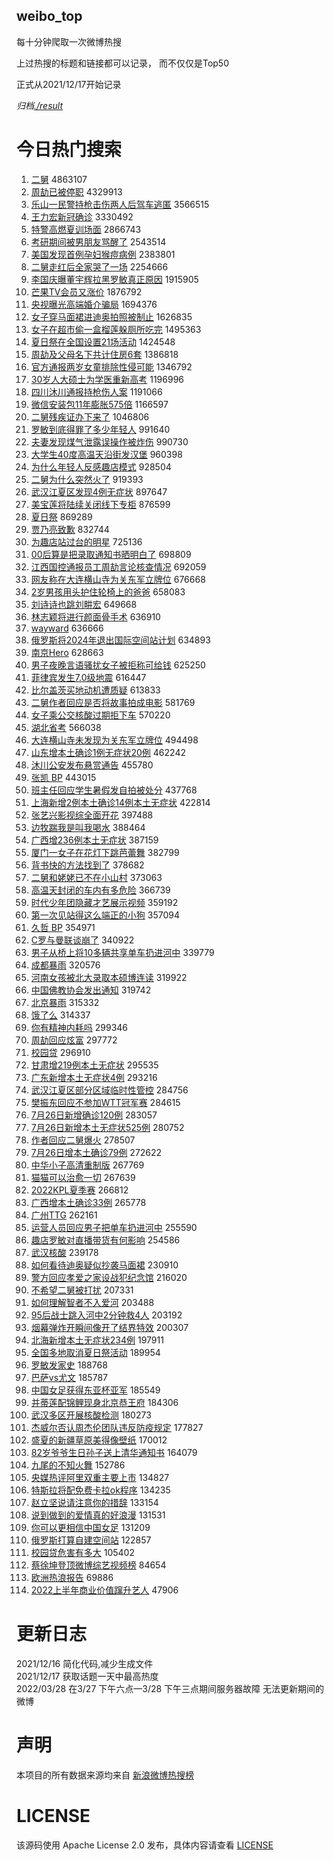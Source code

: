 weibo_top  
---
每十分钟爬取一次微博热搜  

上过热搜的标题和链接都可以记录， 而不仅仅是Top50

正式从2021/12/17开始记录  

*归档[./result](./result/)*

# 今日热门搜索  
1. [二舅](https://s.weibo.com//weibo?q=%E4%BA%8C%E8%88%85&Refer=top) 4863107
2. [周劼已被停职](https://s.weibo.com//weibo?q=%23%E5%91%A8%E5%8A%BC%E5%B7%B2%E8%A2%AB%E5%81%9C%E8%81%8C%23&Refer=top) 4329913
3. [乐山一民警持枪击伤两人后驾车逃匿](https://s.weibo.com//weibo?q=%23%E4%B9%90%E5%B1%B1%E4%B8%80%E6%B0%91%E8%AD%A6%E6%8C%81%E6%9E%AA%E5%87%BB%E4%BC%A4%E4%B8%A4%E4%BA%BA%E5%90%8E%E9%A9%BE%E8%BD%A6%E9%80%83%E5%8C%BF%23&Refer=top) 3566515
4. [王力宏新冠确诊](https://s.weibo.com//weibo?q=%23%E7%8E%8B%E5%8A%9B%E5%AE%8F%E6%96%B0%E5%86%A0%E7%A1%AE%E8%AF%8A%23&Refer=top) 3330492
5. [特警高燃夏训场面](https://s.weibo.com//weibo?q=%23%E7%89%B9%E8%AD%A6%E9%AB%98%E7%87%83%E5%A4%8F%E8%AE%AD%E5%9C%BA%E9%9D%A2%23&Refer=top) 2866743
6. [考研期间被男朋友骂醒了](https://s.weibo.com//weibo?q=%23%E8%80%83%E7%A0%94%E6%9C%9F%E9%97%B4%E8%A2%AB%E7%94%B7%E6%9C%8B%E5%8F%8B%E9%AA%82%E9%86%92%E4%BA%86%23&Refer=top) 2543514
7. [美国发现首例孕妇猴痘病例](https://s.weibo.com//weibo?q=%23%E7%BE%8E%E5%9B%BD%E5%8F%91%E7%8E%B0%E9%A6%96%E4%BE%8B%E5%AD%95%E5%A6%87%E7%8C%B4%E7%97%98%E7%97%85%E4%BE%8B%23&Refer=top) 2383801
8. [二舅走红后全家哭了一场](https://s.weibo.com//weibo?q=%23%E4%BA%8C%E8%88%85%E8%B5%B0%E7%BA%A2%E5%90%8E%E5%85%A8%E5%AE%B6%E5%93%AD%E4%BA%86%E4%B8%80%E5%9C%BA%23&Refer=top) 2254666
9. [李国庆曝董宇辉拉黑罗敏真正原因](https://s.weibo.com//weibo?q=%23%E6%9D%8E%E5%9B%BD%E5%BA%86%E6%9B%9D%E8%91%A3%E5%AE%87%E8%BE%89%E6%8B%89%E9%BB%91%E7%BD%97%E6%95%8F%E7%9C%9F%E6%AD%A3%E5%8E%9F%E5%9B%A0%23&Refer=top) 1915905
10. [芒果TV会员又涨价](https://s.weibo.com//weibo?q=%23%E8%8A%92%E6%9E%9CTV%E4%BC%9A%E5%91%98%E5%8F%88%E6%B6%A8%E4%BB%B7%23&Refer=top) 1876792
11. [央视曝光高端婚介骗局](https://s.weibo.com//weibo?q=%23%E5%A4%AE%E8%A7%86%E6%9B%9D%E5%85%89%E9%AB%98%E7%AB%AF%E5%A9%9A%E4%BB%8B%E9%AA%97%E5%B1%80%23&Refer=top) 1694376
12. [女子穿马面裙进迪奥拍照被制止](https://s.weibo.com//weibo?q=%23%E5%A5%B3%E5%AD%90%E7%A9%BF%E9%A9%AC%E9%9D%A2%E8%A3%99%E8%BF%9B%E8%BF%AA%E5%A5%A5%E6%8B%8D%E7%85%A7%E8%A2%AB%E5%88%B6%E6%AD%A2%23&Refer=top) 1626835
13. [女子在超市偷一盒榴莲躲厕所吃完](https://s.weibo.com//weibo?q=%23%E5%A5%B3%E5%AD%90%E5%9C%A8%E8%B6%85%E5%B8%82%E5%81%B7%E4%B8%80%E7%9B%92%E6%A6%B4%E8%8E%B2%E8%BA%B2%E5%8E%95%E6%89%80%E5%90%83%E5%AE%8C%23&Refer=top) 1495363
14. [夏日祭在全国设置21场活动](https://s.weibo.com//weibo?q=%23%E5%A4%8F%E6%97%A5%E7%A5%AD%E5%9C%A8%E5%85%A8%E5%9B%BD%E8%AE%BE%E7%BD%AE21%E5%9C%BA%E6%B4%BB%E5%8A%A8%23&Refer=top) 1424548
15. [周劼及父母名下共计住房6套](https://s.weibo.com//weibo?q=%23%E5%91%A8%E5%8A%BC%E5%8F%8A%E7%88%B6%E6%AF%8D%E5%90%8D%E4%B8%8B%E5%85%B1%E8%AE%A1%E4%BD%8F%E6%88%BF6%E5%A5%97%23&Refer=top) 1386818
16. [官方通报两岁女童排除性侵可能](https://s.weibo.com//weibo?q=%23%E5%AE%98%E6%96%B9%E9%80%9A%E6%8A%A5%E4%B8%A4%E5%B2%81%E5%A5%B3%E7%AB%A5%E6%8E%92%E9%99%A4%E6%80%A7%E4%BE%B5%E5%8F%AF%E8%83%BD%23&Refer=top) 1346792
17. [30岁人大硕士为学医重新高考](https://s.weibo.com//weibo?q=%2330%E5%B2%81%E4%BA%BA%E5%A4%A7%E7%A1%95%E5%A3%AB%E4%B8%BA%E5%AD%A6%E5%8C%BB%E9%87%8D%E6%96%B0%E9%AB%98%E8%80%83%23&Refer=top) 1196996
18. [四川沐川通报持枪伤人案](https://s.weibo.com//weibo?q=%23%E5%9B%9B%E5%B7%9D%E6%B2%90%E5%B7%9D%E9%80%9A%E6%8A%A5%E6%8C%81%E6%9E%AA%E4%BC%A4%E4%BA%BA%E6%A1%88%23&Refer=top) 1191066
19. [微信安装包11年膨胀575倍](https://s.weibo.com//weibo?q=%23%E5%BE%AE%E4%BF%A1%E5%AE%89%E8%A3%85%E5%8C%8511%E5%B9%B4%E8%86%A8%E8%83%80575%E5%80%8D%23&Refer=top) 1166597
20. [二舅残疾证办下来了](https://s.weibo.com//weibo?q=%23%E4%BA%8C%E8%88%85%E6%AE%8B%E7%96%BE%E8%AF%81%E5%8A%9E%E4%B8%8B%E6%9D%A5%E4%BA%86%23&Refer=top) 1046806
21. [罗敏到底得罪了多少年轻人](https://s.weibo.com//weibo?q=%23%E7%BD%97%E6%95%8F%E5%88%B0%E5%BA%95%E5%BE%97%E7%BD%AA%E4%BA%86%E5%A4%9A%E5%B0%91%E5%B9%B4%E8%BD%BB%E4%BA%BA%23&Refer=top) 991640
22. [夫妻发现煤气泄露误操作被炸伤](https://s.weibo.com//weibo?q=%23%E5%A4%AB%E5%A6%BB%E5%8F%91%E7%8E%B0%E7%85%A4%E6%B0%94%E6%B3%84%E9%9C%B2%E8%AF%AF%E6%93%8D%E4%BD%9C%E8%A2%AB%E7%82%B8%E4%BC%A4%23&Refer=top) 990730
23. [大学生40度高温天沿街发汉堡](https://s.weibo.com//weibo?q=%23%E5%A4%A7%E5%AD%A6%E7%94%9F40%E5%BA%A6%E9%AB%98%E6%B8%A9%E5%A4%A9%E6%B2%BF%E8%A1%97%E5%8F%91%E6%B1%89%E5%A0%A1%23&Refer=top) 960398
24. [为什么年轻人反感趣店模式](https://s.weibo.com//weibo?q=%23%E4%B8%BA%E4%BB%80%E4%B9%88%E5%B9%B4%E8%BD%BB%E4%BA%BA%E5%8F%8D%E6%84%9F%E8%B6%A3%E5%BA%97%E6%A8%A1%E5%BC%8F%23&Refer=top) 928504
25. [二舅为什么突然火了](https://s.weibo.com//weibo?q=%23%E4%BA%8C%E8%88%85%E4%B8%BA%E4%BB%80%E4%B9%88%E7%AA%81%E7%84%B6%E7%81%AB%E4%BA%86%23&Refer=top) 919393
26. [武汉江夏区发现4例无症状](https://s.weibo.com//weibo?q=%23%E6%AD%A6%E6%B1%89%E6%B1%9F%E5%A4%8F%E5%8C%BA%E5%8F%91%E7%8E%B04%E4%BE%8B%E6%97%A0%E7%97%87%E7%8A%B6%23&Refer=top) 897647
27. [美宝莲将陆续关闭线下专柜](https://s.weibo.com//weibo?q=%23%E7%BE%8E%E5%AE%9D%E8%8E%B2%E5%B0%86%E9%99%86%E7%BB%AD%E5%85%B3%E9%97%AD%E7%BA%BF%E4%B8%8B%E4%B8%93%E6%9F%9C%23&Refer=top) 876599
28. [夏日祭](https://s.weibo.com//weibo?q=%23%E5%A4%8F%E6%97%A5%E7%A5%AD%23&Refer=top) 869289
29. [贾乃亮致歉](https://s.weibo.com//weibo?q=%23%E8%B4%BE%E4%B9%83%E4%BA%AE%E8%87%B4%E6%AD%89%23&Refer=top) 832744
30. [为趣店站过台的明星](https://s.weibo.com//weibo?q=%23%E4%B8%BA%E8%B6%A3%E5%BA%97%E7%AB%99%E8%BF%87%E5%8F%B0%E7%9A%84%E6%98%8E%E6%98%9F%23&Refer=top) 725136
31. [00后算是把录取通知书晒明白了](https://s.weibo.com//weibo?q=%2300%E5%90%8E%E7%AE%97%E6%98%AF%E6%8A%8A%E5%BD%95%E5%8F%96%E9%80%9A%E7%9F%A5%E4%B9%A6%E6%99%92%E6%98%8E%E7%99%BD%E4%BA%86%23&Refer=top) 698809
32. [江西国控通报员工周劼言论核查情况](https://s.weibo.com//weibo?q=%23%E6%B1%9F%E8%A5%BF%E5%9B%BD%E6%8E%A7%E9%80%9A%E6%8A%A5%E5%91%98%E5%B7%A5%E5%91%A8%E5%8A%BC%E8%A8%80%E8%AE%BA%E6%A0%B8%E6%9F%A5%E6%83%85%E5%86%B5%23&Refer=top) 692059
33. [网友称在大连横山寺为关东军立牌位](https://s.weibo.com//weibo?q=%23%E7%BD%91%E5%8F%8B%E7%A7%B0%E5%9C%A8%E5%A4%A7%E8%BF%9E%E6%A8%AA%E5%B1%B1%E5%AF%BA%E4%B8%BA%E5%85%B3%E4%B8%9C%E5%86%9B%E7%AB%8B%E7%89%8C%E4%BD%8D%23&Refer=top) 676668
34. [2岁男孩用头护住轮椅上的爸爸](https://s.weibo.com//weibo?q=%232%E5%B2%81%E7%94%B7%E5%AD%A9%E7%94%A8%E5%A4%B4%E6%8A%A4%E4%BD%8F%E8%BD%AE%E6%A4%85%E4%B8%8A%E7%9A%84%E7%88%B8%E7%88%B8%23&Refer=top) 658083
35. [刘诗诗也跳刘畊宏](https://s.weibo.com//weibo?q=%23%E5%88%98%E8%AF%97%E8%AF%97%E4%B9%9F%E8%B7%B3%E5%88%98%E7%95%8A%E5%AE%8F%23&Refer=top) 649668
36. [林志颖将进行颜面骨手术](https://s.weibo.com//weibo?q=%23%E6%9E%97%E5%BF%97%E9%A2%96%E5%B0%86%E8%BF%9B%E8%A1%8C%E9%A2%9C%E9%9D%A2%E9%AA%A8%E6%89%8B%E6%9C%AF%23&Refer=top) 636910
37. [wayward](https://s.weibo.com//weibo?q=wayward&Refer=top) 636666
38. [俄罗斯将2024年退出国际空间站计划](https://s.weibo.com//weibo?q=%23%E4%BF%84%E7%BD%97%E6%96%AF%E5%B0%862024%E5%B9%B4%E9%80%80%E5%87%BA%E5%9B%BD%E9%99%85%E7%A9%BA%E9%97%B4%E7%AB%99%E8%AE%A1%E5%88%92%23&Refer=top) 634893
39. [南京Hero](https://s.weibo.com//weibo?q=%E5%8D%97%E4%BA%ACHero&Refer=top) 628663
40. [男子夜晚言语骚扰女子被拒称可给钱](https://s.weibo.com//weibo?q=%23%E7%94%B7%E5%AD%90%E5%A4%9C%E6%99%9A%E8%A8%80%E8%AF%AD%E9%AA%9A%E6%89%B0%E5%A5%B3%E5%AD%90%E8%A2%AB%E6%8B%92%E7%A7%B0%E5%8F%AF%E7%BB%99%E9%92%B1%23&Refer=top) 625250
41. [菲律宾发生7.0级地震](https://s.weibo.com//weibo?q=%23%E8%8F%B2%E5%BE%8B%E5%AE%BE%E5%8F%91%E7%94%9F7.0%E7%BA%A7%E5%9C%B0%E9%9C%87%23&Refer=top) 616447
42. [比尔盖茨买地动机遭质疑](https://s.weibo.com//weibo?q=%23%E6%AF%94%E5%B0%94%E7%9B%96%E8%8C%A8%E4%B9%B0%E5%9C%B0%E5%8A%A8%E6%9C%BA%E9%81%AD%E8%B4%A8%E7%96%91%23&Refer=top) 613833
43. [二舅作者回应是否将故事拍成电影](https://s.weibo.com//weibo?q=%23%E4%BA%8C%E8%88%85%E4%BD%9C%E8%80%85%E5%9B%9E%E5%BA%94%E6%98%AF%E5%90%A6%E5%B0%86%E6%95%85%E4%BA%8B%E6%8B%8D%E6%88%90%E7%94%B5%E5%BD%B1%23&Refer=top) 581769
44. [女子乘公交核酸过期拒下车](https://s.weibo.com//weibo?q=%23%E5%A5%B3%E5%AD%90%E4%B9%98%E5%85%AC%E4%BA%A4%E6%A0%B8%E9%85%B8%E8%BF%87%E6%9C%9F%E6%8B%92%E4%B8%8B%E8%BD%A6%23&Refer=top) 570220
45. [湖北省考](https://s.weibo.com//weibo?q=%E6%B9%96%E5%8C%97%E7%9C%81%E8%80%83&Refer=top) 566038
46. [大连横山寺未发现为关东军立牌位](https://s.weibo.com//weibo?q=%23%E5%A4%A7%E8%BF%9E%E6%A8%AA%E5%B1%B1%E5%AF%BA%E6%9C%AA%E5%8F%91%E7%8E%B0%E4%B8%BA%E5%85%B3%E4%B8%9C%E5%86%9B%E7%AB%8B%E7%89%8C%E4%BD%8D%23&Refer=top) 494498
47. [山东增本土确诊1例无症状20例](https://s.weibo.com//weibo?q=%23%E5%B1%B1%E4%B8%9C%E5%A2%9E%E6%9C%AC%E5%9C%9F%E7%A1%AE%E8%AF%8A1%E4%BE%8B%E6%97%A0%E7%97%87%E7%8A%B620%E4%BE%8B%23&Refer=top) 462242
48. [沐川公安发布悬赏通告](https://s.weibo.com//weibo?q=%23%E6%B2%90%E5%B7%9D%E5%85%AC%E5%AE%89%E5%8F%91%E5%B8%83%E6%82%AC%E8%B5%8F%E9%80%9A%E5%91%8A%23&Refer=top) 455780
49. [张凯 BP](https://s.weibo.com//weibo?q=%E5%BC%A0%E5%87%AF%20BP&Refer=top) 443015
50. [班主任回应学生暑假发自拍被处分](https://s.weibo.com//weibo?q=%23%E7%8F%AD%E4%B8%BB%E4%BB%BB%E5%9B%9E%E5%BA%94%E5%AD%A6%E7%94%9F%E6%9A%91%E5%81%87%E5%8F%91%E8%87%AA%E6%8B%8D%E8%A2%AB%E5%A4%84%E5%88%86%23&Refer=top) 437768
51. [上海新增2例本土确诊14例本土无症状](https://s.weibo.com//weibo?q=%23%E4%B8%8A%E6%B5%B7%E6%96%B0%E5%A2%9E2%E4%BE%8B%E6%9C%AC%E5%9C%9F%E7%A1%AE%E8%AF%8A14%E4%BE%8B%E6%9C%AC%E5%9C%9F%E6%97%A0%E7%97%87%E7%8A%B6%23&Refer=top) 422814
52. [张艺兴影视综全面开花](https://s.weibo.com//weibo?q=%23%E5%BC%A0%E8%89%BA%E5%85%B4%E5%BD%B1%E8%A7%86%E7%BB%BC%E5%85%A8%E9%9D%A2%E5%BC%80%E8%8A%B1%23&Refer=top) 397488
53. [边牧踹我是叫我喝水](https://s.weibo.com//weibo?q=%E8%BE%B9%E7%89%A7%E8%B8%B9%E6%88%91%E6%98%AF%E5%8F%AB%E6%88%91%E5%96%9D%E6%B0%B4&Refer=top) 388464
54. [广西增236例本土无症状](https://s.weibo.com//weibo?q=%23%E5%B9%BF%E8%A5%BF%E5%A2%9E236%E4%BE%8B%E6%9C%AC%E5%9C%9F%E6%97%A0%E7%97%87%E7%8A%B6%23&Refer=top) 387159
55. [厦门一女子在花灯下跳芭蕾舞](https://s.weibo.com//weibo?q=%23%E5%8E%A6%E9%97%A8%E4%B8%80%E5%A5%B3%E5%AD%90%E5%9C%A8%E8%8A%B1%E7%81%AF%E4%B8%8B%E8%B7%B3%E8%8A%AD%E8%95%BE%E8%88%9E%23&Refer=top) 382799
56. [背书快的方法找到了](https://s.weibo.com//weibo?q=%23%E8%83%8C%E4%B9%A6%E5%BF%AB%E7%9A%84%E6%96%B9%E6%B3%95%E6%89%BE%E5%88%B0%E4%BA%86%23&Refer=top) 378682
57. [二舅和姥姥已不在小山村](https://s.weibo.com//weibo?q=%23%E4%BA%8C%E8%88%85%E5%92%8C%E5%A7%A5%E5%A7%A5%E5%B7%B2%E4%B8%8D%E5%9C%A8%E5%B0%8F%E5%B1%B1%E6%9D%91%23&Refer=top) 373063
58. [高温天封闭的车内有多危险](https://s.weibo.com//weibo?q=%23%E9%AB%98%E6%B8%A9%E5%A4%A9%E5%B0%81%E9%97%AD%E7%9A%84%E8%BD%A6%E5%86%85%E6%9C%89%E5%A4%9A%E5%8D%B1%E9%99%A9%23&Refer=top) 366739
59. [时代少年团隐藏才艺展示视频](https://s.weibo.com//weibo?q=%23%E6%97%B6%E4%BB%A3%E5%B0%91%E5%B9%B4%E5%9B%A2%E9%9A%90%E8%97%8F%E6%89%8D%E8%89%BA%E5%B1%95%E7%A4%BA%E8%A7%86%E9%A2%91%23&Refer=top) 359192
60. [第一次见站得这么端正的小狗](https://s.weibo.com//weibo?q=%23%E7%AC%AC%E4%B8%80%E6%AC%A1%E8%A7%81%E7%AB%99%E5%BE%97%E8%BF%99%E4%B9%88%E7%AB%AF%E6%AD%A3%E7%9A%84%E5%B0%8F%E7%8B%97%23&Refer=top) 357094
61. [久哲 BP](https://s.weibo.com//weibo?q=%E4%B9%85%E5%93%B2%20BP&Refer=top) 354971
62. [C罗与曼联谈崩了](https://s.weibo.com//weibo?q=%23C%E7%BD%97%E4%B8%8E%E6%9B%BC%E8%81%94%E8%B0%88%E5%B4%A9%E4%BA%86%23&Refer=top) 340922
63. [男子从桥上将10多辆共享单车扔进河中](https://s.weibo.com//weibo?q=%23%E7%94%B7%E5%AD%90%E4%BB%8E%E6%A1%A5%E4%B8%8A%E5%B0%8610%E5%A4%9A%E8%BE%86%E5%85%B1%E4%BA%AB%E5%8D%95%E8%BD%A6%E6%89%94%E8%BF%9B%E6%B2%B3%E4%B8%AD%23&Refer=top) 339779
64. [成都暴雨](https://s.weibo.com//weibo?q=%23%E6%88%90%E9%83%BD%E6%9A%B4%E9%9B%A8%23&Refer=top) 320576
65. [河南女孩被北大录取本硕博连读](https://s.weibo.com//weibo?q=%23%E6%B2%B3%E5%8D%97%E5%A5%B3%E5%AD%A9%E8%A2%AB%E5%8C%97%E5%A4%A7%E5%BD%95%E5%8F%96%E6%9C%AC%E7%A1%95%E5%8D%9A%E8%BF%9E%E8%AF%BB%23&Refer=top) 319922
66. [中国佛教协会发出通知](https://s.weibo.com//weibo?q=%23%E4%B8%AD%E5%9B%BD%E4%BD%9B%E6%95%99%E5%8D%8F%E4%BC%9A%E5%8F%91%E5%87%BA%E9%80%9A%E7%9F%A5%23&Refer=top) 319742
67. [北京暴雨](https://s.weibo.com//weibo?q=%E5%8C%97%E4%BA%AC%E6%9A%B4%E9%9B%A8&Refer=top) 315332
68. [饿了么](https://s.weibo.com//weibo?q=%23%E9%A5%BF%E4%BA%86%E4%B9%88%23&Refer=top) 314337
69. [你有精神内耗吗](https://s.weibo.com//weibo?q=%23%E4%BD%A0%E6%9C%89%E7%B2%BE%E7%A5%9E%E5%86%85%E8%80%97%E5%90%97%23&Refer=top) 299346
70. [周劼回应炫富](https://s.weibo.com//weibo?q=%23%E5%91%A8%E5%8A%BC%E5%9B%9E%E5%BA%94%E7%82%AB%E5%AF%8C%23&Refer=top) 297772
71. [校园贷](https://s.weibo.com//weibo?q=%23%E6%A0%A1%E5%9B%AD%E8%B4%B7%23&Refer=top) 296910
72. [甘肃增219例本土无症状](https://s.weibo.com//weibo?q=%23%E7%94%98%E8%82%83%E5%A2%9E219%E4%BE%8B%E6%9C%AC%E5%9C%9F%E6%97%A0%E7%97%87%E7%8A%B6%23&Refer=top) 295535
73. [广东新增本土无症状4例](https://s.weibo.com//weibo?q=%23%E5%B9%BF%E4%B8%9C%E6%96%B0%E5%A2%9E%E6%9C%AC%E5%9C%9F%E6%97%A0%E7%97%87%E7%8A%B64%E4%BE%8B%23&Refer=top) 293216
74. [武汉江夏区部分区域临时性管控](https://s.weibo.com//weibo?q=%23%E6%AD%A6%E6%B1%89%E6%B1%9F%E5%A4%8F%E5%8C%BA%E9%83%A8%E5%88%86%E5%8C%BA%E5%9F%9F%E4%B8%B4%E6%97%B6%E6%80%A7%E7%AE%A1%E6%8E%A7%23&Refer=top) 284756
75. [樊振东回应不参加WTT冠军赛](https://s.weibo.com//weibo?q=%23%E6%A8%8A%E6%8C%AF%E4%B8%9C%E5%9B%9E%E5%BA%94%E4%B8%8D%E5%8F%82%E5%8A%A0WTT%E5%86%A0%E5%86%9B%E8%B5%9B%23&Refer=top) 284615
76. [7月26日新增确诊120例](https://s.weibo.com//weibo?q=%237%E6%9C%8826%E6%97%A5%E6%96%B0%E5%A2%9E%E7%A1%AE%E8%AF%8A120%E4%BE%8B%23&Refer=top) 283057
77. [7月26日新增本土无症状525例](https://s.weibo.com//weibo?q=%237%E6%9C%8826%E6%97%A5%E6%96%B0%E5%A2%9E%E6%9C%AC%E5%9C%9F%E6%97%A0%E7%97%87%E7%8A%B6525%E4%BE%8B%23&Refer=top) 280752
78. [作者回应二舅爆火](https://s.weibo.com//weibo?q=%23%E4%BD%9C%E8%80%85%E5%9B%9E%E5%BA%94%E4%BA%8C%E8%88%85%E7%88%86%E7%81%AB%23&Refer=top) 278507
79. [7月26日增本土确诊79例](https://s.weibo.com//weibo?q=%237%E6%9C%8826%E6%97%A5%E5%A2%9E%E6%9C%AC%E5%9C%9F%E7%A1%AE%E8%AF%8A79%E4%BE%8B%23&Refer=top) 272622
80. [中华小子高清重制版](https://s.weibo.com//weibo?q=%23%E4%B8%AD%E5%8D%8E%E5%B0%8F%E5%AD%90%E9%AB%98%E6%B8%85%E9%87%8D%E5%88%B6%E7%89%88%23&Refer=top) 267769
81. [猫猫可以治愈一切](https://s.weibo.com//weibo?q=%23%E7%8C%AB%E7%8C%AB%E5%8F%AF%E4%BB%A5%E6%B2%BB%E6%84%88%E4%B8%80%E5%88%87%23&Refer=top) 267639
82. [2022KPL夏季赛](https://s.weibo.com//weibo?q=2022KPL%E5%A4%8F%E5%AD%A3%E8%B5%9B&Refer=top) 266812
83. [广西增本土确诊33例](https://s.weibo.com//weibo?q=%23%E5%B9%BF%E8%A5%BF%E5%A2%9E%E6%9C%AC%E5%9C%9F%E7%A1%AE%E8%AF%8A33%E4%BE%8B%23&Refer=top) 265778
84. [广州TTG](https://s.weibo.com//weibo?q=%E5%B9%BF%E5%B7%9ETTG&Refer=top) 262161
85. [运营人员回应男子把单车扔进河中](https://s.weibo.com//weibo?q=%23%E8%BF%90%E8%90%A5%E4%BA%BA%E5%91%98%E5%9B%9E%E5%BA%94%E7%94%B7%E5%AD%90%E6%8A%8A%E5%8D%95%E8%BD%A6%E6%89%94%E8%BF%9B%E6%B2%B3%E4%B8%AD%23&Refer=top) 255590
86. [趣店罗敏对直播带货有何影响](https://s.weibo.com//weibo?q=%23%E8%B6%A3%E5%BA%97%E7%BD%97%E6%95%8F%E5%AF%B9%E7%9B%B4%E6%92%AD%E5%B8%A6%E8%B4%A7%E6%9C%89%E4%BD%95%E5%BD%B1%E5%93%8D%23&Refer=top) 254586
87. [武汉核酸](https://s.weibo.com//weibo?q=%23%E6%AD%A6%E6%B1%89%E6%A0%B8%E9%85%B8%23&Refer=top) 239178
88. [如何看待迪奥疑似抄袭马面裙](https://s.weibo.com//weibo?q=%23%E5%A6%82%E4%BD%95%E7%9C%8B%E5%BE%85%E8%BF%AA%E5%A5%A5%E7%96%91%E4%BC%BC%E6%8A%84%E8%A2%AD%E9%A9%AC%E9%9D%A2%E8%A3%99%23&Refer=top) 230910
89. [警方回应孝爱之家设战犯纪念馆](https://s.weibo.com//weibo?q=%23%E8%AD%A6%E6%96%B9%E5%9B%9E%E5%BA%94%E5%AD%9D%E7%88%B1%E4%B9%8B%E5%AE%B6%E8%AE%BE%E6%88%98%E7%8A%AF%E7%BA%AA%E5%BF%B5%E9%A6%86%23&Refer=top) 216020
90. [不希望二舅被打扰](https://s.weibo.com//weibo?q=%23%E4%B8%8D%E5%B8%8C%E6%9C%9B%E4%BA%8C%E8%88%85%E8%A2%AB%E6%89%93%E6%89%B0%23&Refer=top) 207331
91. [如何理解智者不入爱河](https://s.weibo.com//weibo?q=%23%E5%A6%82%E4%BD%95%E7%90%86%E8%A7%A3%E6%99%BA%E8%80%85%E4%B8%8D%E5%85%A5%E7%88%B1%E6%B2%B3%23&Refer=top) 203488
92. [95后战士跳入河中2分钟救4人](https://s.weibo.com//weibo?q=%2395%E5%90%8E%E6%88%98%E5%A3%AB%E8%B7%B3%E5%85%A5%E6%B2%B3%E4%B8%AD2%E5%88%86%E9%92%9F%E6%95%914%E4%BA%BA%23&Refer=top) 203192
93. [烟幕弹炸开瞬间像开了结界特效](https://s.weibo.com//weibo?q=%23%E7%83%9F%E5%B9%95%E5%BC%B9%E7%82%B8%E5%BC%80%E7%9E%AC%E9%97%B4%E5%83%8F%E5%BC%80%E4%BA%86%E7%BB%93%E7%95%8C%E7%89%B9%E6%95%88%23&Refer=top) 200307
94. [北海新增本土无症状234例](https://s.weibo.com//weibo?q=%23%E5%8C%97%E6%B5%B7%E6%96%B0%E5%A2%9E%E6%9C%AC%E5%9C%9F%E6%97%A0%E7%97%87%E7%8A%B6234%E4%BE%8B%23&Refer=top) 197911
95. [全国多地取消夏日祭活动](https://s.weibo.com//weibo?q=%23%E5%85%A8%E5%9B%BD%E5%A4%9A%E5%9C%B0%E5%8F%96%E6%B6%88%E5%A4%8F%E6%97%A5%E7%A5%AD%E6%B4%BB%E5%8A%A8%23&Refer=top) 189954
96. [罗敏发家史](https://s.weibo.com//weibo?q=%23%E7%BD%97%E6%95%8F%E5%8F%91%E5%AE%B6%E5%8F%B2%23&Refer=top) 188768
97. [巴萨vs尤文](https://s.weibo.com//weibo?q=%23%E5%B7%B4%E8%90%A8vs%E5%B0%A4%E6%96%87%23&Refer=top) 185787
98. [中国女足获得东亚杯亚军](https://s.weibo.com//weibo?q=%23%E4%B8%AD%E5%9B%BD%E5%A5%B3%E8%B6%B3%E8%8E%B7%E5%BE%97%E4%B8%9C%E4%BA%9A%E6%9D%AF%E4%BA%9A%E5%86%9B%23&Refer=top) 185549
99. [并蒂莲配锦鲤现身北京恭王府](https://s.weibo.com//weibo?q=%23%E5%B9%B6%E8%92%82%E8%8E%B2%E9%85%8D%E9%94%A6%E9%B2%A4%E7%8E%B0%E8%BA%AB%E5%8C%97%E4%BA%AC%E6%81%AD%E7%8E%8B%E5%BA%9C%23&Refer=top) 184306
100. [武汉多区开展核酸检测](https://s.weibo.com//weibo?q=%23%E6%AD%A6%E6%B1%89%E5%A4%9A%E5%8C%BA%E5%BC%80%E5%B1%95%E6%A0%B8%E9%85%B8%E6%A3%80%E6%B5%8B%23&Refer=top) 180273
101. [杰威尔否认周杰伦团队违反防疫规定](https://s.weibo.com//weibo?q=%23%E6%9D%B0%E5%A8%81%E5%B0%94%E5%90%A6%E8%AE%A4%E5%91%A8%E6%9D%B0%E4%BC%A6%E5%9B%A2%E9%98%9F%E8%BF%9D%E5%8F%8D%E9%98%B2%E7%96%AB%E8%A7%84%E5%AE%9A%23&Refer=top) 177827
102. [盛夏的新疆草原美得像壁纸](https://s.weibo.com//weibo?q=%23%E7%9B%9B%E5%A4%8F%E7%9A%84%E6%96%B0%E7%96%86%E8%8D%89%E5%8E%9F%E7%BE%8E%E5%BE%97%E5%83%8F%E5%A3%81%E7%BA%B8%23&Refer=top) 170012
103. [82岁爷爷生日孙子送上清华通知书](https://s.weibo.com//weibo?q=%2382%E5%B2%81%E7%88%B7%E7%88%B7%E7%94%9F%E6%97%A5%E5%AD%99%E5%AD%90%E9%80%81%E4%B8%8A%E6%B8%85%E5%8D%8E%E9%80%9A%E7%9F%A5%E4%B9%A6%23&Refer=top) 164079
104. [九尾的不知火舞](https://s.weibo.com//weibo?q=%23%E4%B9%9D%E5%B0%BE%E7%9A%84%E4%B8%8D%E7%9F%A5%E7%81%AB%E8%88%9E%23&Refer=top) 152786
105. [央媒热评阿里双重主要上市](https://s.weibo.com//weibo?q=%23%E5%A4%AE%E5%AA%92%E7%83%AD%E8%AF%84%E9%98%BF%E9%87%8C%E5%8F%8C%E9%87%8D%E4%B8%BB%E8%A6%81%E4%B8%8A%E5%B8%82%23&Refer=top) 134827
106. [特斯拉将配免费卡拉ok程序](https://s.weibo.com//weibo?q=%23%E7%89%B9%E6%96%AF%E6%8B%89%E5%B0%86%E9%85%8D%E5%85%8D%E8%B4%B9%E5%8D%A1%E6%8B%89ok%E7%A8%8B%E5%BA%8F%23&Refer=top) 134235
107. [赵立坚说请注意你的措辞](https://s.weibo.com//weibo?q=%23%E8%B5%B5%E7%AB%8B%E5%9D%9A%E8%AF%B4%E8%AF%B7%E6%B3%A8%E6%84%8F%E4%BD%A0%E7%9A%84%E6%8E%AA%E8%BE%9E%23&Refer=top) 133154
108. [说到做到的爱情真的好浪漫](https://s.weibo.com//weibo?q=%23%E8%AF%B4%E5%88%B0%E5%81%9A%E5%88%B0%E7%9A%84%E7%88%B1%E6%83%85%E7%9C%9F%E7%9A%84%E5%A5%BD%E6%B5%AA%E6%BC%AB%23&Refer=top) 131531
109. [你可以更相信中国女足](https://s.weibo.com//weibo?q=%23%E4%BD%A0%E5%8F%AF%E4%BB%A5%E6%9B%B4%E7%9B%B8%E4%BF%A1%E4%B8%AD%E5%9B%BD%E5%A5%B3%E8%B6%B3%23&Refer=top) 131209
110. [俄罗斯打算自建空间站](https://s.weibo.com//weibo?q=%23%E4%BF%84%E7%BD%97%E6%96%AF%E6%89%93%E7%AE%97%E8%87%AA%E5%BB%BA%E7%A9%BA%E9%97%B4%E7%AB%99%23&Refer=top) 122857
111. [校园贷危害有多大](https://s.weibo.com//weibo?q=%23%E6%A0%A1%E5%9B%AD%E8%B4%B7%E5%8D%B1%E5%AE%B3%E6%9C%89%E5%A4%9A%E5%A4%A7%23&Refer=top) 105402
112. [蔡徐坤登顶微博综艺视频榜](https://s.weibo.com//weibo?q=%23%E8%94%A1%E5%BE%90%E5%9D%A4%E7%99%BB%E9%A1%B6%E5%BE%AE%E5%8D%9A%E7%BB%BC%E8%89%BA%E8%A7%86%E9%A2%91%E6%A6%9C%23&Refer=top) 84654
113. [欧洲热浪报告](https://s.weibo.com//weibo?q=%E6%AC%A7%E6%B4%B2%E7%83%AD%E6%B5%AA%E6%8A%A5%E5%91%8A&Refer=top) 69886
114. [2022上半年商业价值蹿升艺人](https://s.weibo.com//weibo?q=%232022%E4%B8%8A%E5%8D%8A%E5%B9%B4%E5%95%86%E4%B8%9A%E4%BB%B7%E5%80%BC%E8%B9%BF%E5%8D%87%E8%89%BA%E4%BA%BA%23&Refer=top) 47906
# 更新日志  
2021/12/16  简化代码,减少生成文件  
2021/12/17  获取话题一天中最高热度  
2022/03/28  在3/27 下午六点—3/28 下午三点期间服务器故障 无法更新期间的微博  
# 声明  
本项目的所有数据来源均来自 [新浪微博热搜榜](https://s.weibo.com/top/summary)  

# LICENSE
该源码使用 Apache License 2.0 发布，具体内容请查看 [LICENSE](./LICENSE)
